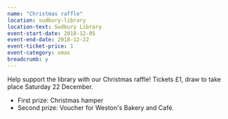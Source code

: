 ```yaml
---
name: "Christmas raffle"
location: sudbury-library
location-text: Sudbury Library
event-start-date: 2018-12-05
event-end-date: 2018-12-22
event-ticket-price: 1
event-category: xmas
breadcrumb: y
---
```


Help support the library with our Christmas raffle! Tickets £1, draw to take place Saturday 22 December.

* First prize: Christmas hamper
* Second prize: Voucher for Weston's Bakery and Café.
